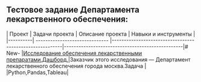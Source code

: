 ## Тестовое задание Департамента лекарственного обеспечения:




|  Проект  |  Задачи проекта                 |   Описание проекта                                      |   Навыки и инструменты                          |
|----------| ------------------------------  |---------------------------------------------------------|-------------------------------------------------|# New-
|[Исследование обеспечения лекарственными препаратами.Дашборд.](https://github.com/ShumakovaIrina/New-repository-portfolio/blob/main/Тестовое%20для%20департамента%20лекарственного%20обеспечения.ipynb)|Заказчик этого исследования —  Департамент лекарственного обеспечения города москва.Задача | |Python,Pandas,Tableau|
